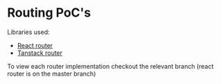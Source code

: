 # Routing PoC's

Libraries used:

- [React router](https://reactrouter.com/en/main)
- [Tanstack router](https://tanstack.com/router)

To view each router implementation checkout the relevant branch (react router is on the master branch)
